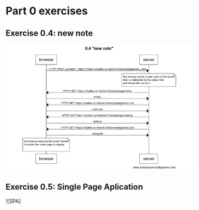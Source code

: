 # Part 0 exercises
## Exercise 0.4: new note
![New-note](https://raw.githubusercontent.com/Efelipa/full-stack-open/main/part0/new_note.png)
## Exercise 0.5: Single Page Aplication 
![SPA] 